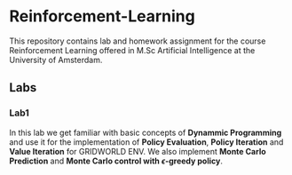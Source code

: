 # Reinforcement-Learning

This repository contains lab and homework assignment for the course Reinforcement Learning offered in M.Sc Artificial Intelligence at the University of Amsterdam.

## Labs

### Lab1
In this lab we get familiar with basic concepts of **Dynammic Programming** and use it for the implementation of **Policy Evaluation**, **Policy Iteration**  and **Value Iteration** for GRIDWORLD ENV. We also implement **Monte Carlo Prediction** and **Monte Carlo control with $\epsilon$-greedy policy**.  
